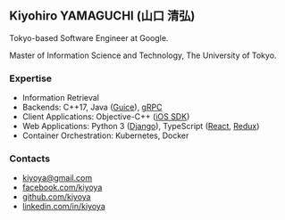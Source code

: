 ## Kiyohiro YAMAGUCHI (山口 清弘)

Tokyo-based Software Engineer at Google.

Master of Information Science and Technology, The University of Tokyo.

### Expertise

- Information Retrieval
- Backends: C++17, Java ([Guice](https://github.com/google/guice)),
  [gRPC](https://grpc.io/)
- Client Applications: Objective-C++
  ([iOS SDK](https://developer.apple.com/ios/))
- Web Applications: Python 3 ([Django](https://www.djangoproject.com/)),
  TypeScript ([React](https://reactjs.org/), [Redux](https://redux.js.org/))
- Container Orchestration: Kubernetes, Docker

### Contacts

- [kiyoya@gmail.com](mailto:kiyoya@gmail.com)
- [facebook.com/kiyoya](https://facebook.com/kiyoya)
- [github.com/kiyoya](https://github.com/kiyoya)
- [linkedin.com/in/kiyoya](https://linkedin.com/in/kiyoya)
